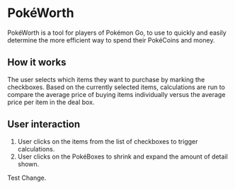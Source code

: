 # Pok&eacute;Worth
Pok&eacute;Worth is a tool for players of Pok&eacute;mon Go, to use to quickly and easily determine the more efficient way to spend their Pok&eacute;Coins and money.

## How it works
The user selects which items they want to purchase by marking the checkboxes. Based on the currently selected items, calculations are run to compare the average price of buying items individually versus the average price per item in the deal box.

## User interaction

 1. User clicks on the items from the list of checkboxes to trigger calculations.
 2. User clicks on the Pok&eacute;Boxes to shrink and expand the amount of detail shown. 

Test Change.
<!--stackedit_data:
eyJoaXN0b3J5IjpbLTE4NTI5ODc2OCwxMDMzNzAzMTU0XX0=
-->